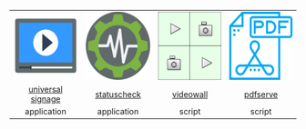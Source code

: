 <table>
    <tr style="text-align: center; margin: auto">
    <td><img src="profile/universal-signage.svg" alt="usign" width="120" height="120"></td>
    <td><img src="profile/statuschecker.svg" alt="statcheck" width="120" height="120"></td>
    <td><img src="profile/videowall.svg" alt="vidwall" width="120" height="120"></td>
    <td><img src="profile/pdfserve.svg" alt="pdfsrv" width="120" height="120"></td>
  </tr>
    <tr style="text-align: center; margin: auto;">
    <td style="width: 150"><a href="https://github.com/divisionbyinfinity/universal-signage">universal signage</a></td>
    <td style="width: 150"><a href="https://github.com/divisionbyinfinity/statuscheck">statuscheck</a></td>
    <td style="width: 150"><a href="https://github.com/divisionbyinfinity/videowall">videowall</a></td>
    <td style="width: 150"><a href="https://github.com/divisionbyinfinity/pdfserve">pdfserve</a></td>
  </tr>
    <tr style="text-align: center; margin: auto;">
    <td>application</td>
    <td>application</td>
    <td>script</td>
    <td>script</td>
  </tr>
</table>